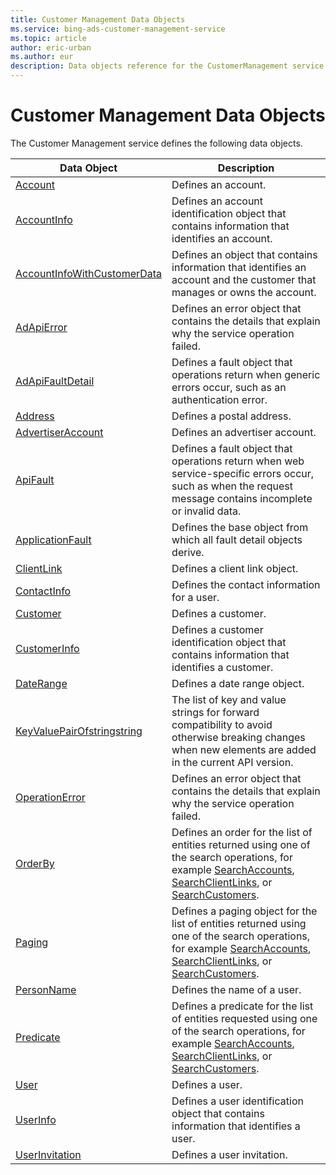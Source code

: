 ```yaml
---
title: Customer Management Data Objects
ms.service: bing-ads-customer-management-service
ms.topic: article
author: eric-urban
ms.author: eur
description: Data objects reference for the CustomerManagement service.
---
```

# Customer Management Data Objects
The Customer Management service defines the following data objects.

|Data Object|Description|
|---|---|
|[Account](account.md)|Defines an account.|
|[AccountInfo](accountinfo.md)|Defines an account identification object that contains information that identifies an account.|
|[AccountInfoWithCustomerData](accountinfowithcustomerdata.md)|Defines an object that contains information that identifies an account and the customer that manages or owns the account.|
|[AdApiError](adapierror.md)|Defines an error object that contains the details that explain why the service operation failed.|
|[AdApiFaultDetail](adapifaultdetail.md)|Defines a fault object that operations return when generic errors occur, such as an authentication error.|
|[Address](address.md)|Defines a postal address.|
|[AdvertiserAccount](advertiseraccount.md)|Defines an advertiser account.|
|[ApiFault](apifault.md)|Defines a fault object that operations return when web service-specific errors occur, such as when the request message contains incomplete or invalid data.|
|[ApplicationFault](applicationfault.md)|Defines the base object from which all fault detail objects derive.|
|[ClientLink](clientlink.md)|Defines a client link object.|
|[ContactInfo](contactinfo.md)|Defines the contact information for a user.|
|[Customer](customer.md)|Defines a customer.|
|[CustomerInfo](customerinfo.md)|Defines a customer identification object that contains information that identifies a customer.|
|[DateRange](daterange.md)|Defines a date range object.|
|[KeyValuePairOfstringstring](keyvaluepairofstringstring.md)|The list of key and value strings for forward compatibility to avoid otherwise breaking changes when new elements are added in the current API version.|
|[OperationError](operationerror.md)|Defines an error object that contains the details that explain why the service operation failed.|
|[OrderBy](orderby.md)|Defines an order for the list of entities returned using one of the search operations, for example [SearchAccounts](bingads/customer-management-service/searchaccounts.md), [SearchClientLinks](bingads/customer-management-service/searchclientlinks.md), or [SearchCustomers](bingads/customer-management-service/searchcustomers.md).|
|[Paging](paging.md)|Defines a paging object for the list of entities returned using one of the search operations, for example [SearchAccounts](bingads/customer-management-service/searchaccounts.md), [SearchClientLinks](bingads/customer-management-service/searchclientlinks.md), or [SearchCustomers](bingads/customer-management-service/searchcustomers.md).|
|[PersonName](personname.md)|Defines the name of a user.|
|[Predicate](predicate.md)|Defines a predicate for the list of entities requested using one of the search operations, for example [SearchAccounts](bingads/customer-management-service/searchaccounts.md), [SearchClientLinks](bingads/customer-management-service/searchclientlinks.md), or [SearchCustomers](bingads/customer-management-service/searchcustomers.md).|
|[User](user.md)|Defines a user.|
|[UserInfo](userinfo.md)|Defines a user identification object that contains information that identifies a user.|
|[UserInvitation](userinvitation.md)|Defines a user invitation.|
